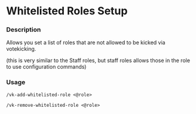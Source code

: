 # Whitelisted Roles Setup

### Description

Allows you set a list of roles that are not allowed to be kicked via votekicking.

(this is very similar to the Staff roles, but staff roles allows those in the role to use configuration commands)

### Usage

`/vk-add-whitelisted-role <@role>`

`/vk-remove-whitelisted-role <@role>`
